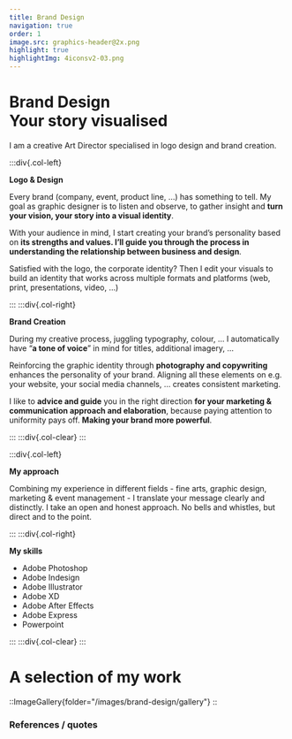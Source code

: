 ```yaml
---
title: Brand Design
navigation: true
order: 1
image.src: graphics-header@2x.png
highlight: true
highlightImg: 4iconsv2-03.png
---
```


# Brand Design<br>Your story visualised

I am a creative Art Director specialised in logo design and brand creation.

:::div{.col-left}

**Logo & Design**

Every brand (company, event, product line, …) has something to tell. My goal as graphic designer is to listen and observe, to gather insight and **turn your vision, your story into a visual identity**. 

With your audience in mind, I start creating your brand’s personality based on **its strengths and values. I’ll guide you through the process in understanding the relationship between business and design**. 

Satisfied with the logo, the corporate identity? 
Then I edit your visuals to build an identity that works across multiple formats and platforms (web, print, presentations, video, …)

:::
:::div{.col-right}

**Brand Creation**

During my creative process, juggling typography, colour, … I automatically have “**a tone of voice**” in mind for titles, additional imagery, … 

Reinforcing the graphic identity through **photography and copywriting** enhances the personality of your brand. Aligning all these elements on e.g. your website, your social media channels, … creates consistent marketing. 

I like to **advice and guide** you in the right direction **for your marketing & communication approach and elaboration**, because paying attention to uniformity pays off. **Making your brand more powerful**.

:::
:::div{.col-clear}
:::

:::div{.col-left}

**My approach**

Combining my experience in different fields - fine arts, graphic design, marketing & event management - I translate your message clearly and distinctly. I take an open and honest approach. No bells and whistles, but direct and to the point.

:::
:::div{.col-right}

**My skills**

* Adobe Photoshop 
* Adobe Indesign 
* Adobe Illustrator 
* Adobe XD 
* Adobe After Effects 
* Adobe Express 
* Powerpoint

:::
:::div{.col-clear}
:::

# A selection of my work

::ImageGallery{folder="/images/brand-design/gallery"}
::

### References / quotes
